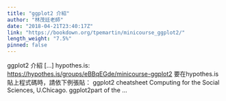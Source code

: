 ```yaml
---
title: "ggplot2 介紹"
author: "林茂廷老師"
date: "2018-04-21T23:40:17Z"
link: "https://bookdown.org/tpemartin/minicourse_ggplot2/"
length_weight: "7.5%"
pinned: false
---
```


ggplot2 介紹 [...] hypothes.is: https://hypothes.is/groups/eBBqEGde/minicourse-ggplot2 要在hypothes.is貼上程式碼時，請依下例張貼： ggplot2 cheatsheet Computing for the Social Sciences, U.Chicago. ggplot2part of the ...
